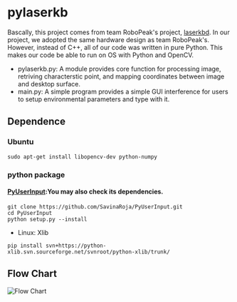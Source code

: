 pylaserkb
=========
Bascally, this project comes from team RoboPeak's project, [laserkbd](https://github.com/robopeak/laserkbd). 
In our project, we adopted the same hardware design as team RoboPeak's.
However, instead of C++, all of our code was written in pure Python.
This makes our code be able to run on OS with Python and OpenCV.

- pylaserkb.py: A module provides core function for processing image, retriving characterstic point, and mapping coordinates between image and desktop surface.
- main.py: A simple program provides a simple GUI interference for users to setup environmental parameters and type with it.

## Dependence
### Ubuntu
```
sudo apt-get install libopencv-dev python-numpy
```

### python package
#### [PyUserInput](https://github.com/SavinaRoja/PyUserInput):You may also check its dependencies.
```
git clone https://github.com/SavinaRoja/PyUserInput.git
cd PyUserInput
python setup.py --install
```
- Linux: Xlib
```
pip install svn+https://python-xlib.svn.sourceforge.net/svnroot/python-xlib/trunk/
```
## Flow Chart
![Flow Chart](https://docs.google.com/drawings/d/1k_QXaa3FdJokMQoF_Lo1fDbnYydQrn7BCmn4QK0cIOw/pub?w=960&h=720)
